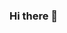 ### Hi there 👋

<!--
**Cardinalstars/Cardinalstars** is a ✨ _special_ ✨ repository because its `README.md` (this file) appears on your GitHub profile.

- 🔭 I’m currently working on Eagle Eye.  We're working on creating an active stabilization system for better data collection at altitude.
- 🌱 I’m currently learning Compressible flows, structures, computer science, flight dynamics.
- 👯 I’m looking to collaborate on various reserach projects within the computerscience and aerospace world.
- I really enjoy working on anything that has computer science in it, I do some small side projects with coding basic games too.  Right now some friends and I are working on building a very lightweight RTS game.
- Hobbies include gaming, reading, biking, game modding and coding, and good foods.
-->
